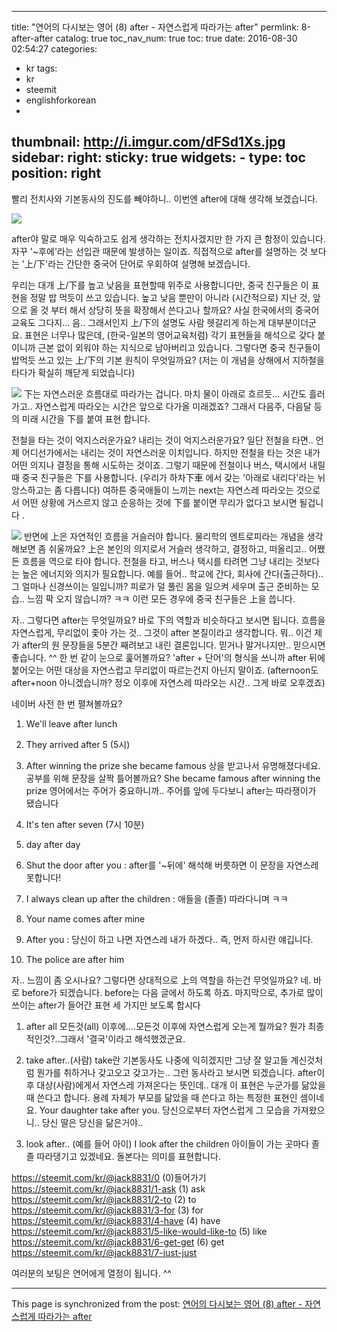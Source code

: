 
---
title: "연어의 다시보는 영어 (8) after - 자연스럽게 따라가는 after"
permlink: 8-after-after
catalog: true
toc_nav_num: true
toc: true
date: 2016-08-30 02:54:27
categories:
- kr
tags:
- kr
- steemit
- englishforkorean
- 
thumbnail: http://i.imgur.com/dFSd1Xs.jpg
sidebar:
    right:
        sticky: true
widgets:
    -
        type: toc
        position: right
---


빨리 전치사와 기본동사의 진도를 빼야하니.. 이번엔 after에 대해 생각해 보겠습니다.

![](http://i.imgur.com/dFSd1Xs.jpg)

after야 말로 매우 익숙하고도 쉽게 생각하는 전치사겠지만 한 가지 큰 함정이 있습니다. 자꾸 '~후에'라는 선입관 때문에 발생하는 일이죠. 직접적으로 after를 설명하는 것 보다는 '上/下'라는 간단한 중국어 단어로 우회하여 설명해 보겠습니다.

우리는 대개 上/下를 높고 낮음을 표현할때 위주로 사용합니다만, 중국 친구들은 이 표현을 정말 밥 먹듯이 쓰고 있습니다. 높고 낮음 뿐만이 아니라 (시간적으로) 지난 것, 앞으로 올 것 부터 해서 상당히 뜻을 확장해서 쓴다고나 할까요? 사실 한국에서의 중국어 교육도 그다지... 음.. 그래서인지 上/下의 설명도 사람 헷갈리게 하는게 대부분이더군요. 표현은 너무나 많은데, (한국-일본의 영어교육처럼) 각기 표현들을 해석으로 갖다 붙이니까 근본 없이 외워야 하는 지식으로 남아버리고 있습니다. 그렇다면 중국 친구들이 밥먹듯 쓰고 있는 上/下의 기본 원칙이 무엇일까요? (저는 이 개념을 상해에서 지하철을 타다가 확실히 깨닫게 되었습니다)

![](http://i.imgur.com/XcAojOz.jpg)
下는 자연스러운 흐름대로 따라가는 겁니다. 마치 물이 아래로 흐르듯... 시간도 흘러가고.. 자연스럽게 따라오는 시간은 앞으로 다가올 미래겠죠? 그래서 다음주, 다음달 등의 미래 시간을 下를 붙여 표현 합니다. 

전철을 타는 것이 억지스러운가요? 내리는 것이 억지스러운가요? 일단 전철을 타면.. 언제 어디선가에서는 내리는 것이 자연스러운 이치입니다. 하지만 전철을 타는 것은 내가 어떤 의지나 결정을 통해 시도하는 것이죠. 그렇기 때문에 전철이나 버스, 택시에서 내릴 때 중국 친구들은 下를 사용합니다. (우리가 하차下車 에서 갖는 '아래로 내리다'라는 뉘앙스하고는 좀 다릅니다) 여하튼 중국애들이 느끼는 next는 자연스레 따라오는 것으로서 어떤 상황에 거스르지 않고 순응하는 것에 下를 붙이면 무리가 없다고 보시면 될겁니다 .

![](http://i.imgur.com/QPigXdp.jpg)
반면에 上은 자연적인 흐름을 거슬러야 합니다. 물리학의 엔트로피라는 개념을 생각해보면 좀 쉬울까요? 上은 본인의 의지로서 거슬러 생각하고, 결정하고, 떠올리고.. 어쨌든 흐름을 역으로 타야 합니다. 전철을 타고, 버스나 택시를 타려면 그냥 내리는 것보다는 높은 에너지와 의지가 필요합니다. 예를 들어.. 학교에 간다, 회사에 간다(출근하다).. 그 얼마나 신경쓰이는 일입니까? 피로가 덜 풀린 몸을 일으켜 세우며 출근 준비하는 모습.. 느낌 팍 오지 않습니까? ㅋㅋ 이런 모든 경우에 중국 친구들은 上을 씁니다.

자.. 그렇다면 after는 무엇일까요? 바로 下의 역할과 비슷하다고 보시면 됩니다. 흐름을 자연스럽게, 무리없이 좇아 가는 것.. 그것이 after 본질이라고 생각합니다. 뭐.. 이건 제가 after의 원 문장들을 5분간 째려보고 내린 결론입니다. 믿거나 말거나지만.. 믿으시면 좋습니다. ^^ 한 번 같이 눈으로 훑어볼까요? 'after + 단어'의 형식을 쓰니까 after 뒤에 붙어오는 어떤 대상을 자연스럽고 무리없이 따르는건지 아닌지 말이죠. (afternoon도 after+noon 아니겠습니까? 정오 이후에 자연스레 따라오는 시간.. 그게 바로 오후겠죠)

네이버 사전 한 번 펼쳐볼까요?
1. We'll leave after lunch
2. They arrived after 5 (5시)
3. After winning the prize she became famous
  상을 받고나서 유명해졌다네요. 공부를 위해 문장을 살짝 틀어볼까요?
  She became famous after winning the prize 
  영어에서는 주어가 중요하니까.. 주어를 앞에 두다보니 after는 따라쟁이가 됐습니다
4. It's ten after seven (7시 10분)
5. day after day

6. Shut the door after you : after를 '~뒤에' 해석해 버릇하면 이 문장을 자연스레 못합니다!
7. I always clean up after the children : 애들을 (졸졸) 따라다니며 ㅋㅋ
8. Your name comes after mine
9. After you : 당신이 하고 나면 자연스레 내가 하겠다.. 즉, 먼저 하시란 얘깁니다.
10. The police are after him

자.. 느낌이 좀 오시나요? 그렇다면 상대적으로 上의 역할을 하는건 무엇일까요? 네. 바로 before가 되겠습니다. before는 다음 글에서 하도록 하죠. 마지막으로, 추가로 많이 쓰이는 after가 들어간 표현 세 가지만 보도록 합시다

1. after all 
모든것(all) 이후에....모든것 이후에 자연스럽게 오는게 뭘까요? 뭔가 최종적인것?..그래서 '결국'이라고 해석했겠군요.

2. take after..(사람)
take란 기본동사도 나중에 익히겠지만 그냥 잘 알고들 계신것처럼 뭔가를 취하거나 갖고오고 갖고가는.. 그런 동사라고 보시면 되겠습니다. after이후 대상(사람)에게서 자연스레 가져온다는 뜻인데.. 대개 이 표현은 누군가를 닮았을 때 쓴다고 합니다. 용례 자체가 부모를 닮았을 때 쓴다고 하는 특정한 표현인 셈이네요.
Your daughter take after you.
당신으로부터 자연스럽게 그 모습을 가져왔으니.. 당신 딸은 당신을 닮은거야..

3. look after.. (예를 들어 아이)
I look after the children
아이들이 가는 곳마다 졸졸 따라댕기고 있겠네요. 돌본다는 의미를 표현합니다.

https://steemit.com/kr/@jack8831/0 (0)들어가기
https://steemit.com/kr/@jack8831/1-ask (1) ask
https://steemit.com/kr/@jack8831/2-to (2) to
https://steemit.com/kr/@jack8831/3-for (3) for
https://steemit.com/kr/@jack8831/4-have (4) have
https://steemit.com/kr/@jack8831/5-like-would-like-to (5) like
https://steemit.com/kr/@jack8831/6-get-get (6) get
https://steemit.com/kr/@jack8831/7-just-just

여러분의 보팅은 연어에게 열정이 됩니다. ^^

- - -

This page is synchronized from the post: [연어의 다시보는 영어 (8) after - 자연스럽게 따라가는 after](https://steemit.com/@jack8831/8-after-after)
